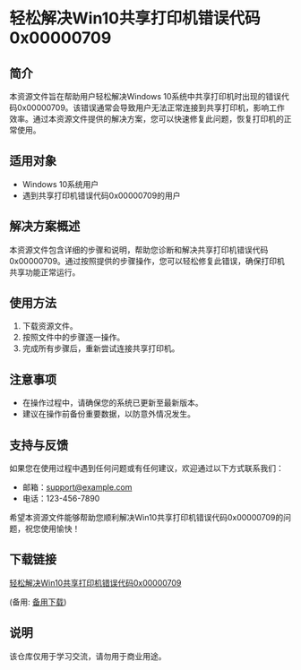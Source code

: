# 轻松解决Win10共享打印机错误代码0x00000709

## 简介
本资源文件旨在帮助用户轻松解决Windows 10系统中共享打印机时出现的错误代码0x00000709。该错误通常会导致用户无法正常连接到共享打印机，影响工作效率。通过本资源文件提供的解决方案，您可以快速修复此问题，恢复打印机的正常使用。

## 适用对象
- Windows 10系统用户
- 遇到共享打印机错误代码0x00000709的用户

## 解决方案概述
本资源文件包含详细的步骤和说明，帮助您诊断和解决共享打印机错误代码0x00000709。通过按照提供的步骤操作，您可以轻松修复此错误，确保打印机共享功能正常运行。

## 使用方法
1. 下载资源文件。
2. 按照文件中的步骤逐一操作。
3. 完成所有步骤后，重新尝试连接共享打印机。

## 注意事项
- 在操作过程中，请确保您的系统已更新至最新版本。
- 建议在操作前备份重要数据，以防意外情况发生。

## 支持与反馈
如果您在使用过程中遇到任何问题或有任何建议，欢迎通过以下方式联系我们：
- 邮箱：support@example.com
- 电话：123-456-7890

希望本资源文件能够帮助您顺利解决Win10共享打印机错误代码0x00000709的问题，祝您使用愉快！

## 下载链接
[轻松解决Win10共享打印机错误代码0x00000709](https://pan.quark.cn/s/562e77062109) 

(备用: [备用下载](https://pan.baidu.com/s/1Ajd935ZxxK4gT09Pf0j7Hw?pwd=1234))

## 说明

该仓库仅用于学习交流，请勿用于商业用途。
